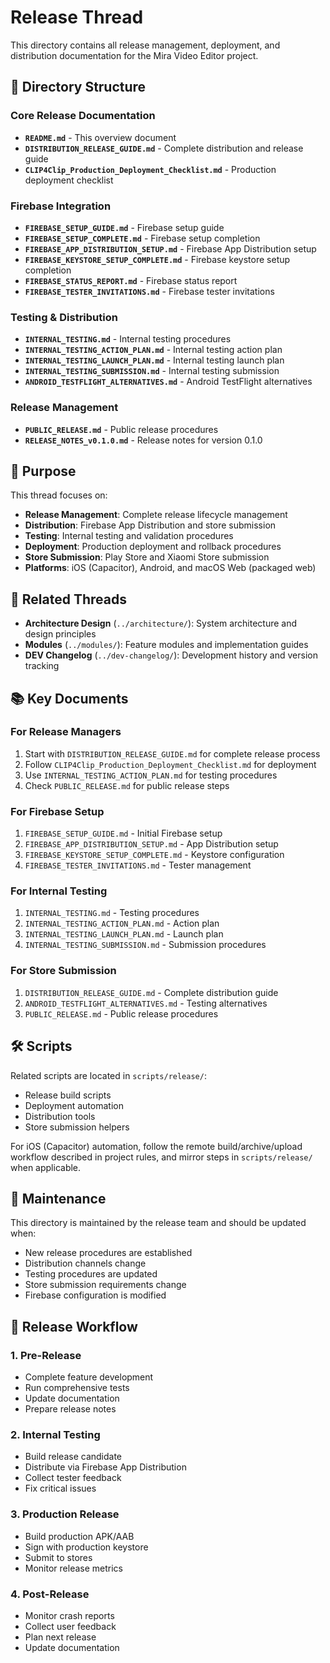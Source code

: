 # Release Thread

This directory contains all release management, deployment, and distribution documentation for the Mira Video Editor project.

## 📁 Directory Structure

### Core Release Documentation
- **`README.md`** - This overview document
- **`DISTRIBUTION_RELEASE_GUIDE.md`** - Complete distribution and release guide
- **`CLIP4Clip_Production_Deployment_Checklist.md`** - Production deployment checklist

### Firebase Integration
- **`FIREBASE_SETUP_GUIDE.md`** - Firebase setup guide
- **`FIREBASE_SETUP_COMPLETE.md`** - Firebase setup completion
- **`FIREBASE_APP_DISTRIBUTION_SETUP.md`** - Firebase App Distribution setup
- **`FIREBASE_KEYSTORE_SETUP_COMPLETE.md`** - Firebase keystore setup completion
- **`FIREBASE_STATUS_REPORT.md`** - Firebase status report
- **`FIREBASE_TESTER_INVITATIONS.md`** - Firebase tester invitations

### Testing & Distribution
- **`INTERNAL_TESTING.md`** - Internal testing procedures
- **`INTERNAL_TESTING_ACTION_PLAN.md`** - Internal testing action plan
- **`INTERNAL_TESTING_LAUNCH_PLAN.md`** - Internal testing launch plan
- **`INTERNAL_TESTING_SUBMISSION.md`** - Internal testing submission
- **`ANDROID_TESTFLIGHT_ALTERNATIVES.md`** - Android TestFlight alternatives

### Release Management
- **`PUBLIC_RELEASE.md`** - Public release procedures
- **`RELEASE_NOTES_v0.1.0.md`** - Release notes for version 0.1.0

## 🎯 Purpose

This thread focuses on:
- **Release Management**: Complete release lifecycle management
- **Distribution**: Firebase App Distribution and store submission
- **Testing**: Internal testing and validation procedures
- **Deployment**: Production deployment and rollback procedures
- **Store Submission**: Play Store and Xiaomi Store submission
- **Platforms**: iOS (Capacitor), Android, and macOS Web (packaged web)

## 🔗 Related Threads

- **Architecture Design** (`../architecture/`): System architecture and design principles
- **Modules** (`../modules/`): Feature modules and implementation guides
- **DEV Changelog** (`../dev-changelog/`): Development history and version tracking

## 📚 Key Documents

### For Release Managers
1. Start with `DISTRIBUTION_RELEASE_GUIDE.md` for complete release process
2. Follow `CLIP4Clip_Production_Deployment_Checklist.md` for deployment
3. Use `INTERNAL_TESTING_ACTION_PLAN.md` for testing procedures
4. Check `PUBLIC_RELEASE.md` for public release steps

### For Firebase Setup
1. `FIREBASE_SETUP_GUIDE.md` - Initial Firebase setup
2. `FIREBASE_APP_DISTRIBUTION_SETUP.md` - App Distribution setup
3. `FIREBASE_KEYSTORE_SETUP_COMPLETE.md` - Keystore configuration
4. `FIREBASE_TESTER_INVITATIONS.md` - Tester management

### For Internal Testing
1. `INTERNAL_TESTING.md` - Testing procedures
2. `INTERNAL_TESTING_ACTION_PLAN.md` - Action plan
3. `INTERNAL_TESTING_LAUNCH_PLAN.md` - Launch plan
4. `INTERNAL_TESTING_SUBMISSION.md` - Submission procedures

### For Store Submission
1. `DISTRIBUTION_RELEASE_GUIDE.md` - Complete distribution guide
2. `ANDROID_TESTFLIGHT_ALTERNATIVES.md` - Testing alternatives
3. `PUBLIC_RELEASE.md` - Public release procedures

## 🛠️ Scripts

Related scripts are located in `scripts/release/`:
- Release build scripts
- Deployment automation
- Distribution tools
- Store submission helpers

For iOS (Capacitor) automation, follow the remote build/archive/upload workflow described in project rules, and mirror steps in `scripts/release/` when applicable.

## 📝 Maintenance

This directory is maintained by the release team and should be updated when:
- New release procedures are established
- Distribution channels change
- Testing procedures are updated
- Store submission requirements change
- Firebase configuration is modified

## 🚀 Release Workflow

### 1. Pre-Release
- Complete feature development
- Run comprehensive tests
- Update documentation
- Prepare release notes

### 2. Internal Testing
- Build release candidate
- Distribute via Firebase App Distribution
- Collect tester feedback
- Fix critical issues

### 3. Production Release
- Build production APK/AAB
- Sign with production keystore
- Submit to stores
- Monitor release metrics

### 4. Post-Release
- Monitor crash reports
- Collect user feedback
- Plan next release
- Update documentation